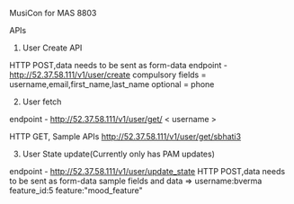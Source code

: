 MusiCon for MAS 8803


APIs

1. User Create API

  HTTP POST,data needs to be sent as form-data
  endpoint - http://52.37.58.111/v1/user/create
  compulsory fields = username,email,first_name,last_name
  optional = phone



2.  User fetch
  
  endpoint - http://52.37.58.111/v1/user/get/ < username >

  HTTP GET,
  Sample APIs
  http://52.37.58.111/v1/user/get/sbhati3


  
3.  User State update(Currently only has PAM updates)
  
  endpoint - http://52.37.58.111/v1/user/update_state
  HTTP POST,data needs to be sent as form-data
  sample fields and data =>
  username:bverma
  feature_id:5
  feature:"mood_feature"
